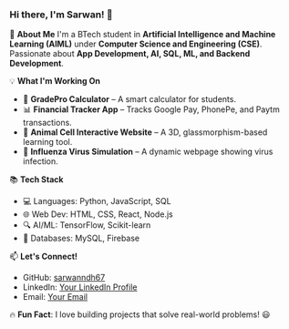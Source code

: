 ### Hi there, I'm Sarwan! 👋

🚀 **About Me**
I'm a BTech student in **Artificial Intelligence and Machine Learning (AIML)** under **Computer Science and Engineering (CSE)**. Passionate about **App Development, AI, SQL, ML, and Backend Development**.

💡 **What I'm Working On**
- 🔢 **GradePro Calculator** – A smart calculator for students.
- 📊 **Financial Tracker App** – Tracks Google Pay, PhonePe, and Paytm transactions.
- 🧬 **Animal Cell Interactive Website** – A 3D, glassmorphism-based learning tool.
- 🦠 **Influenza Virus Simulation** – A dynamic webpage showing virus infection.

📚 **Tech Stack**
- 💻 Languages: Python, JavaScript, SQL
- 🌐 Web Dev: HTML, CSS, React, Node.js
- 🔍 AI/ML: TensorFlow, Scikit-learn
- 🔗 Databases: MySQL, Firebase

📫 **Let's Connect!**
- GitHub: [sarwanndh67](https://github.com/sarwanndh67)
- LinkedIn: [Your LinkedIn Profile](#)
- Email: [Your Email](#)

🔥 **Fun Fact**: I love building projects that solve real-world problems! 😃
